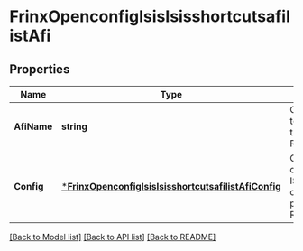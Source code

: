 # FrinxOpenconfigIsisIsisshortcutsafilistAfi

## Properties
Name | Type | Description | Notes
------------ | ------------- | ------------- | -------------
**AfiName** | **string** | Optional[Reference to address-family type.] REF:Optional.empty | [optional] [default to null]
**Config** | [***FrinxOpenconfigIsisIsisshortcutsafilistAfiConfig**](frinx.openconfig.isis.isisshortcutsafilist.afi.Config.md) | Optional[This container defines ISIS Shortcuts configuration parameters] REF:Optional.empty | [optional] [default to null]

[[Back to Model list]](../README.md#documentation-for-models) [[Back to API list]](../README.md#documentation-for-api-endpoints) [[Back to README]](../README.md)


